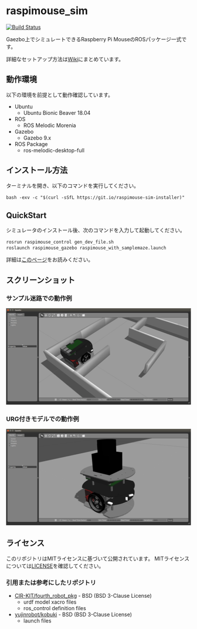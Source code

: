 # raspimouse_sim 

[![Build Status](https://travis-ci.org/rt-net/raspimouse_sim.svg?branch=indigo-devel)](https://travis-ci.org/rt-net/raspimouse_sim)

Gaezbo上でシミュレートできるRaspberry Pi MouseのROSパッケージ一式です。

詳細なセットアップ方法は[Wiki](https://github.com/rt-net/raspimouse_sim/wiki)にまとめています。

## 動作環境

以下の環境を前提として動作確認しています。

* Ubuntu
  * Ubuntu Bionic Beaver 18.04
* ROS
  * ROS Melodic Morenia
* Gazebo
  * Gazebo 9.x
* ROS Package
  * ros-melodic-desktop-full

## インストール方法

ターミナルを開き、以下のコマンドを実行してください。

```
bash -exv -c "$(curl -sSfL https://git.io/raspimouse-sim-installer)"
```

## QuickStart

シミュレータのインストール後、次のコマンドを入力して起動してください。

```
rosrun raspimouse_control gen_dev_file.sh
roslaunch raspimouse_gazebo raspimouse_with_samplemaze.launch
```

詳細は[このページ](https://github.com/rt-net/raspimouse_sim/wiki/quickstart)をお読みください。

## スクリーンショット

### サンプル迷路での動作例

![](./docs/images/raspimouse_samplemaze.png)

### URG付きモデルでの動作例

![](./docs/images/raspimouse_urg.png)

## ライセンス

このリポジトリはMITライセンスに基づいて公開されています。
MITライセンスについては[LICENSE]( ./LICENSE )を確認してください。

### 引用または参考にしたリポジトリ

* [CIR-KIT/fourth_robot_pkg]( https://github.com/CIR-KIT/fourth_robot_pkg ) - BSD (BSD 3-Clause License)
  * urdf model xacro files
  * ros_control definition files
* [yujinrobot/kobuki]( https://github.com/yujinrobot/kobuki ) - BSD (BSD 3-Clause License)
  * launch files
